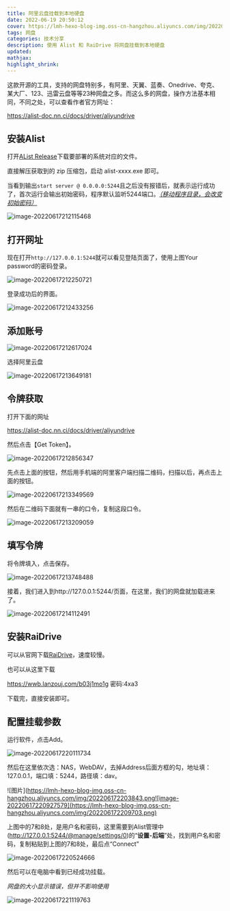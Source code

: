 ```yaml
---
title: 阿里云盘挂载到本地硬盘
date: 2022-06-19 20:50:12
cover: https://lmh-hexo-blog-img.oss-cn-hangzhou.aliyuncs.com/img/202206191333833.jpg
tags: 网盘
categories: 技术分享
description: 使用 Alist 和 RaiDrive 将网盘挂载到本地硬盘
updated:
mathjax:
highlight_shrink:
---
```


​	这款开源的工具，支持的网盘特别多，有阿里、天翼、蓝奏、Onedrive、夸克、某大厂、123、迅雷云盘等等23种网盘之多。而这么多的网盘，操作方法基本相同，不同之处，可以查看作者官方网址：

https://alist-doc.nn.ci/docs/driver/aliyundrive

## 安装Alist

打开[AList Release](https://github.com/Xhofe/alist/releases)下载要部署的系统对应的文件。

直接解压获取到的 zip 压缩包，启动 alist-xxxx.exe 即可。

当看到输出`start server @ 0.0.0.0:5244`且之后没有报错后，就表示运行成功了，首次运行会输出初始密码，程序默认监听5244端口。<u>*（移动程序目录，会改变初始密码）*</u>

![image-20220617212115468](https://lmh-hexo-blog-img.oss-cn-hangzhou.aliyuncs.com/img/202206172121978.png)

## 打开网址

现在打开`http://127.0.0.1:5244`就可以看见登陆页面了，使用上图Your password的密码登录。

![image-20220617212250721](https://lmh-hexo-blog-img.oss-cn-hangzhou.aliyuncs.com/img/202206172122809.png)

登录成功后的界面。

![image-20220617212433256](https://lmh-hexo-blog-img.oss-cn-hangzhou.aliyuncs.com/img/202206172124374.png)

## 添加账号

![image-20220617212617024](https://lmh-hexo-blog-img.oss-cn-hangzhou.aliyuncs.com/img/202206172126137.png)

选择阿里云盘

![image-20220617213649181](https://lmh-hexo-blog-img.oss-cn-hangzhou.aliyuncs.com/img/202206172136276.png)

## 令牌获取

打开下面的网址

https://alist-doc.nn.ci/docs/driver/aliyundrive

然后点击【Get Token】。

![image-20220617212856347](https://lmh-hexo-blog-img.oss-cn-hangzhou.aliyuncs.com/img/202206172128444.png)

先点击上面的按钮，然后用手机端的阿里客户端扫描二维码，扫描以后，再点击上面的按钮。

![image-20220617213349569](https://lmh-hexo-blog-img.oss-cn-hangzhou.aliyuncs.com/img/202206172133628.png)

然后在二维码下面就有一串的口令，复制这段口令。

![image-20220617213209059](https://lmh-hexo-blog-img.oss-cn-hangzhou.aliyuncs.com/img/202206172132155.png)

## 填写令牌

将令牌填入，点击保存。

![image-20220617213748488](https://lmh-hexo-blog-img.oss-cn-hangzhou.aliyuncs.com/img/202206172137573.png)

接着，我们进入到http://127.0.0.1:5244/页面，在这里，我们的网盘就加载进来了。

![image-20220617214112491](https://lmh-hexo-blog-img.oss-cn-hangzhou.aliyuncs.com/img/202206172141564.png)

## **安装RaiDrive**

可以从官网下载[RaiDrive](https://www.raidrive.com/)，速度较慢。

也可以从这里下载

https://wwb.lanzouj.com/b03j1mo1g
密码:4xa3

下载完，直接安装即可。

## **配置挂载参数**

运行软件，点击Add。

![image-20220617220111734](https://lmh-hexo-blog-img.oss-cn-hangzhou.aliyuncs.com/img/202206172201830.png)

然后在这里依次选：NAS，WebDAV，去掉Address后面方框的勾，地址填：127.0.0.1，端口填：5244，路径填：dav。

![图片](https://lmh-hexo-blog-img.oss-cn-hangzhou.aliyuncs.com/img/202206172203843.png![image-20220617220927579](https://lmh-hexo-blog-img.oss-cn-hangzhou.aliyuncs.com/img/202206172209703.png)

上图中的7和8处，是用户名和密码，这里需要到Alist管理中(http://127.0.0.1:5244/@manage/settings/0)的“**设置-后端**”处，找到用户名和密码，复制粘贴到上图的7和8处，最后点“Connect”

![image-20220617220524666](https://lmh-hexo-blog-img.oss-cn-hangzhou.aliyuncs.com/img/202206172205825.png)

然后可以在电脑中看到已经成功挂载。

*网盘的大小显示错误，但并不影响使用*

![image-20220617221119763](https://lmh-hexo-blog-img.oss-cn-hangzhou.aliyuncs.com/img/202206172211815.png)
